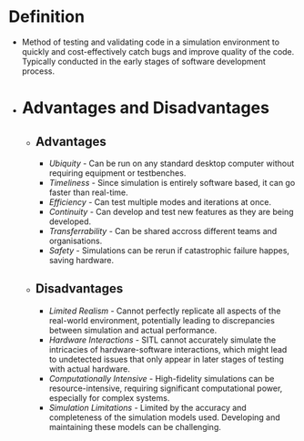 # Definition
- Method of testing and validating code in a simulation environment to quickly and cost-effectively catch bugs and improve quality of the code. Typically conducted in the early stages of software development process.
- # Advantages and Disadvantages
	- ## Advantages
		- *Ubiquity* - Can be run on any standard desktop computer without requiring equipment or testbenches.
		- *Timeliness* - Since simulation is entirely software based, it can go faster than real-time.
		- *Efficiency* - Can test multiple modes and iterations at once.
		- *Continuity* - Can develop and test new features as they are being developed.
		- *Transferrability* - Can be shared accross different teams and organisations.
		- *Safety* - Simulations can be rerun if catastrophic failure happes, saving hardware.
	- ## Disadvantages
		- *Limited Realism* - Cannot perfectly replicate all aspects of the real-world environment, potentially leading to discrepancies between simulation and actual performance.
		- *Hardware Interactions* - SITL cannot accurately simulate the intricacies of hardware-software interactions, which might lead to undetected issues that only appear in later stages of testing with actual hardware.
		- *Computationally Intensive* - High-fidelity simulations can be resource-intensive, requiring significant computational power, especially for complex systems.
		- *Simulation Limitations* - Limited by the accuracy and completeness of the simulation models used. Developing and maintaining these models can be challenging.